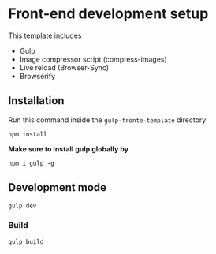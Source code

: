 # Front-end development setup

This template includes

* Gulp
* Image compressor script (compress-images)
* Live reload (Browser-Sync)
* Browserify

## Installation

Run this command inside the `gulp-fronte-template` directory

```
npm install
```

**Make sure to install gulp globally by**

```
npm i gulp -g
```

## Development mode

```
gulp dev
```

### Build

```
gulp build
```
